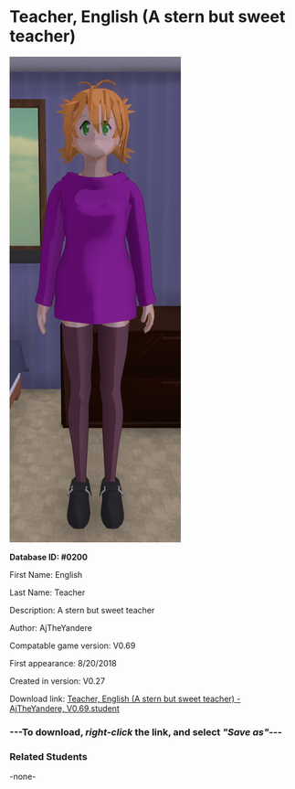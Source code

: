 # Teacher, English (A stern but sweet teacher)

<img src="../../Files/Images/Teacher, English (A stern but sweet teacher).png" title="Teacher, English (A stern but sweet teacher) - AjTheYandere, V0.69">

**Database ID: #0200**

First Name: English

Last Name: Teacher

Description: A stern but sweet teacher

Author: AjTheYandere

Compatable game version: V0.69

First appearance: 8/20/2018

Created in version: V0.27

Download link: <a href="https://raw.githubusercontent.com/Arbiter1223/Daigaku-Gurashi-Custom-Students/master/Files/Student%20Files/Teacher%2C%20English%20(A%20stern%20but%20sweet%20teacher)%20-%20AjTheYandere%2C%20V0.69.student">Teacher, English (A stern but sweet teacher) - AjTheYandere, V0.69.student</a>

### ---**To download, _right-click_ the link, and select _"Save as"_**---

### Related Students

-none-
